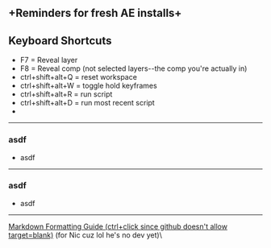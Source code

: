 ## +Reminders for fresh AE installs+

## Keyboard Shortcuts

  - F7 = Reveal layer
  - F8 = Reveal comp (not selected layers--the comp you're actually in)
  - ctrl+shift+alt+Q = reset workspace
  - ctrl+shift+alt+W = toggle hold keyframes
  - ctrl+shift+alt+R = run script
  - ctrl+shift+alt+D = run most recent script
  - 

---

### asdf

- asdf

---

### asdf

  - asdf

---

[Markdown Formatting Guide (ctrl+click since github doesn't allow target=blank)](https://www.markdownguide.org/cheat-sheet/)
(for Nic cuz lol he's no dev yet)\
